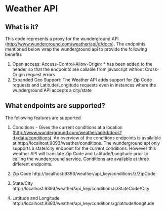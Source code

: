 Weather API
===========

What is it?
-----------
This code represents a proxy for the wunderground API (http://www.wunderground.com/weather/api/d/docs). The endpoints mentioned below wrap the wunderground api to provide the following benefits
1. Open access: Access-Control-Allow-Origin: * has been added to the header so that the endpoints are callable from javascript without Cross-Origin request errors
2. Expanded Geo Support: The Weather API adds support for Zip Code requests and Latitude/Longitude requests even in instances where the wunderground API accepts a city/state

What endpoints are supported?
-----------------------------
The following features are supported

1. Conditions - Gives the current conditions at a location (http://www.wunderground.com/weather/api/d/docs?d=data/conditions). An overview of the conditions endpoints is availalble at http://localhost:9393/weather/conditions.
The wunderground api only supports a state/city endpoint for the current conditions. However this weather API will translate Zip Code and Latitude/Longitude prior to calling the wunderground service. Conditions are available at three different endpoints.

  1. Zip Code
    http://localhost:9393/weather/api_key/conditions/z/ZipCode
  2. State/City
    http://localhost:9393/weather/api_key/conditions/s/StateCode/City
  3. Latitude and Longitude
    http://localhost:9393/weather/api_key/conditions/g/latitude/longitude